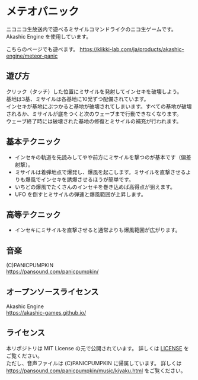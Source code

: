 # メテオパニック
  ニコニコ生放送内で遊べるミサイルコマンドライクのニコ生ゲームです。Akashic Engine を使用しています。  

  こちらのページでも遊べます。
  https://klikki-lab.com/ja/products/akashic-engine/meteor-panic

## 遊び方
  クリック（タッチ）した位置にミサイルを発射してインセキを破壊しよう。  
  基地は3基、ミサイルは各基地に10発ずつ配備されています。  
  インセキが基地にぶつかると基地が破壊されてしまいます。すべての基地が破壊されるか、ミサイルが底をつくと次のウェーブまで行動できなくなります。  
  ウェーブ終了時には破壊された基地の修復とミサイルの補充が行われます。

## 基本テクニック
  * インセキの軌道を先読みしてやや前方にミサイルを撃つのが基本です（偏差射撃）。
  * ミサイルは着弾地点で爆発し、爆風を起こします。ミサイルを直撃させるよりも爆風でインセキを誘爆させるほうが簡単です。
  * いちどの爆風でたくさんのインセキを巻き込めば高得点が狙えます。
  * UFO を倒すとミサイルの弾速と爆風範囲が上昇します。

## 高等テクニック
  * インセキにミサイルを直撃させると通常よりも爆風範囲が広がります。

## 音楽
 (C)PANICPUMPKIN  
 https://pansound.com/panicpumpkin/  
## オープンソースライセンス
 Akashic Engine  
 https://akashic-games.github.io/  
## ライセンス
 本リポジトリは MIT License の元で公開されています。 詳しくは [LICENSE](/LICENSE) をご覧ください。  
 ただし、音声ファイルは (C)PANICPUMPKIN に帰属しています。
 詳しくは https://pansound.com/panicpumpkin/music/kiyaku.html をご覧ください。
